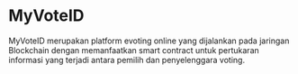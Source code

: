 # MyVoteID

MyVoteID merupakan platform evoting online yang dijalankan pada jaringan Blockchain dengan  memanfaatkan smart contract untuk pertukaran informasi yang terjadi antara pemilih dan penyelenggara voting.